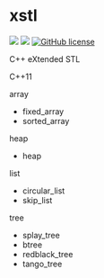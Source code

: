 # xstl

![](https://img.shields.io/badge/language-C%2B%2B-red) ![](https://img.shields.io/badge/version-0.1.0-brightgreen) [![GitHub license](https://img.shields.io/badge/license-MIT-blue.svg)](https://github.com/myyrakle/xstl/blob/master/LICENSE)  

C++ eXtended STL

C++11


array
- fixed_array
- sorted_array
  
heap
- heap

list
- circular_list
- skip_list

tree
- splay_tree
- btree
- redblack_tree
- tango_tree